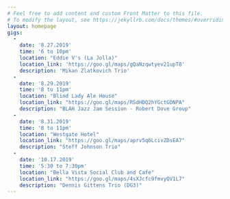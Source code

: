 ```yaml
---
# Feel free to add content and custom Front Matter to this file.
# To modify the layout, see https://jekyllrb.com/docs/themes/#overriding-theme-defaults
layout: homepage
gigs:
  -
    date: '8.27.2019'
    time: '6 to 10pm'
    location: "Eddie V's (La Jolla)"
    location_link: 'https://goo.gl/maps/gQaNzqwtyev21upT8'
    description: 'Mikan Zlatkovich Trio'
  -
    date: '8.29.2019'
    time: '8 to 11pm'
    location: "Blind Lady Ale House"
    location_link: "https://goo.gl/maps/RSdHDQ2hYGctGDNPA"
    description: "BLAH Jazz Jam Session - Robert Dove Group"
  -
    date: '8.31.2019'
    time: '8 to 11pm'
    location: "Westgate Hotel"
    location_link: "https://goo.gl/maps/aprv5q6LcivZDsEA7"
    description: "Steff Johnson Trio"
  -
    date: '10.17.2019'
    time: '5:30 to 7:30pm'
    location: "Bella Vista Social Club and Cafe"
    location_link: "https://goo.gl/maps/4sXJcfc9fmvyQV1L7"
    description: "Dennis Gittens Trio (DG3)"
---
```

